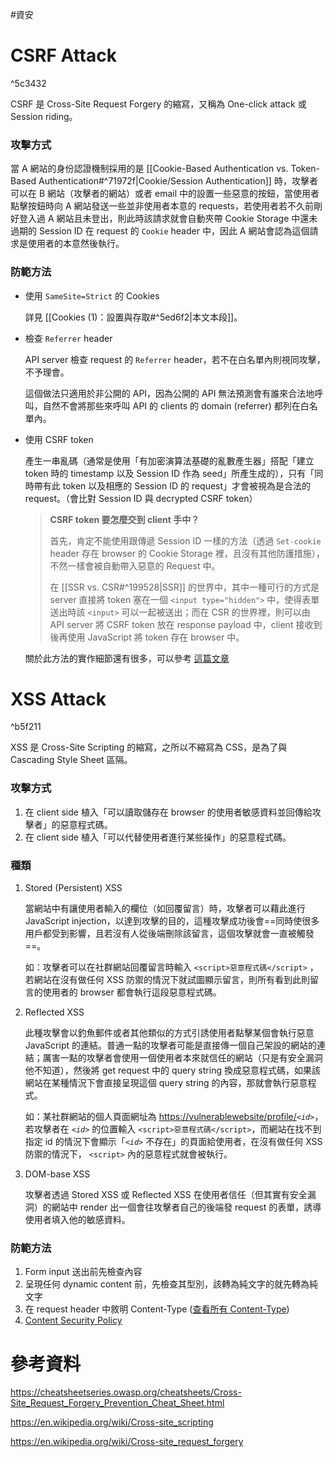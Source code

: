 #資安

# CSRF Attack

^5c3432

CSRF 是 Cross-Site Request Forgery 的縮寫，又稱為 One-click attack 或 Session riding。

### 攻擊方式

當 A 網站的身份認證機制採用的是 [[Cookie-Based Authentication vs. Token-Based Authentication#^71972f|Cookie/Session Authentication]] 時，攻擊者可以在 B 網站（攻擊者的網站）或者 email 中的設置一些惡意的按鈕，當使用者點擊按鈕時向 A 網站發送一些並非使用者本意的 requests，若使用者若不久前剛好登入過 A 網站且未登出，則此時該請求就會自動夾帶 Cookie Storage 中還未過期的 Session ID 在 request 的 `Cookie` header 中，因此 A 網站會認為這個請求是使用者的本意然後執行。

### 防範方法

- 使用 `SameSite=Strict` 的 Cookies

	詳見 [[Cookies (1)：設置與存取#^5ed6f2|本文本段]]。

- 檢查 `Referrer` header

	API server 檢查 request 的 `Referrer` header，若不在白名單內則視同攻擊，不予理會。

	這個做法只適用於非公開的 API，因為公開的 API 無法預測會有誰來合法地呼叫，自然不會將那些來呼叫 API 的 clients 的 domain (referrer) 都列在白名單內。

- 使用 CSRF token

	產生一串亂碼（通常是使用「有加密演算法基礎的亂數產生器」搭配「建立 token 時的 timestamp 以及 Session ID 作為 seed」所產生成的），只有「同時帶有此 token 以及相應的 Session ID 的 request」才會被視為是合法的 request。（會比對 Session ID 與 decrypted CSRF token）

	>**CSRF token 要怎麼交到 client 手中？**
	>
	>首先，肯定不能使用跟傳遞 Session ID 一樣的方法（透過 `Set-cookie` header 存在 browser 的 Cookie Storage 裡，且沒有其他防護措施），不然一樣會被自動帶入惡意的 Request 中。
	>
	>在 [[SSR vs. CSR#^199528|SSR]] 的世界中，其中一種可行的方式是 server 直接將 token 塞在一個 `<input type="hidden">` 中，使得表單送出時該 `<input>` 可以一起被送出；而在 CSR 的世界裡，則可以由 API server 將 CSRF token 放在 response payload 中，client 接收到後再使用 JavaScript 將 token 存在 browser 中。

	關於此方法的實作細節還有很多，可以參考 [這篇文章](https://cheatsheetseries.owasp.org/cheatsheets/Cross-Site_Request_Forgery_Prevention_Cheat_Sheet.html)

# XSS Attack

^b5f211

XSS 是 Cross-Site Scripting 的縮寫，之所以不縮寫為 CSS，是為了與 Cascading Style Sheet 區隔。

### 攻擊方式

1. 在 client side 植入「可以讀取儲存在 browser 的使用者敏感資料並回傳給攻擊者」的惡意程式碼。
2. 在 client side 植入「可以代替使用者進行某些操作」的惡意程式碼。

### 種類

1. Stored (Persistent) XSS

	當網站中有讓使用者輸入的欄位（如回覆留言）時，攻擊者可以藉此進行 JavaScript injection，以達到攻擊的目的，這種攻擊成功後會==同時使很多用戶都受到影響，且若沒有人從後端刪除該留言，這個攻擊就會一直被觸發==。

	如：攻擊者可以在社群網站回覆留言時輸入 `<script>惡意程式碼</script>` ，若網站在沒有做任何 XSS 防禦的情況下就試圖顯示留言，則所有看到此則留言的使用者的 browser 都會執行這段惡意程式碼。

2. Reflected XSS

	此種攻擊會以釣魚郵件或者其他類似的方式引誘使用者點擊某個會執行惡意 JavaScript 的連結。普通一點的攻擊者可能是直接傳一個自己架設的網站的連結；厲害一點的攻擊者會使用一個使用者本來就信任的網站（只是有安全漏洞他不知道），然後將 get request 中的 query string 換成惡意程式碼，如果該網站在某種情況下會直接呈現這個 query string 的內容，那就會執行惡意程式。

	如：某社群網站的個人頁面網址為 <https://vulnerablewebsite/profile/>*`<id>`*，若攻擊者在 *`<id>`* 的位置輸入 `<script>惡意程式碼</script>`，而網站在找不到指定 id 的情況下會顯示「*`<id>`* 不存在」的頁面給使用者，在沒有做任何 XSS 防禦的情況下， `<script>` 內的惡意程式就會被執行。

3. DOM-base XSS

	攻擊者透過 Stored XSS 或 Reflected XSS 在使用者信任（但其實有安全漏洞）的網站中 render 出一個會往攻擊者自己的後端發 request 的表單，誘導使用者填入他的敏感資料。

### 防範方法

1. Form input 送出前先檢查內容
2. 呈現任何 dynamic content 前，先檢查其型別，該轉為純文字的就先轉為純文字
3. 在 request header 中敘明 Content-Type ([查看所有 Content-Type](https://www.iana.org/assignments/media-types/media-types.xhtml))
4. [Content Security Policy](https://developer.mozilla.org/en-US/docs/Web/HTTP/CSP)

# 參考資料

<https://cheatsheetseries.owasp.org/cheatsheets/Cross-Site_Request_Forgery_Prevention_Cheat_Sheet.html>

<https://en.wikipedia.org/wiki/Cross-site_scripting>

<https://en.wikipedia.org/wiki/Cross-site_request_forgery>
